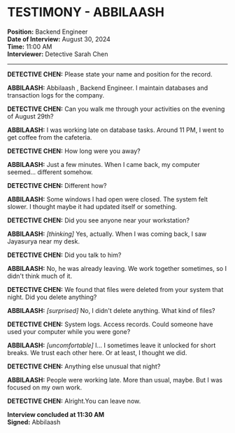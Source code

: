 # TESTIMONY - ABBILAASH 
**Position:** Backend Engineer  
**Date of Interview:** August 30, 2024  
**Time:** 11:00 AM  
**Interviewer:** Detective Sarah Chen  

---

**DETECTIVE CHEN:** Please state your name and position for the record.

**ABBILAASH:** Abbilaash , Backend Engineer. I maintain databases and transaction logs for the company.

**DETECTIVE CHEN:** Can you walk me through your activities on the evening of August 29th?

**ABBILAASH:** I was working late on database tasks. Around 11 PM, I went to get coffee from the cafeteria.

**DETECTIVE CHEN:** How long were you away?

**ABBILAASH:** Just a few minutes. When I came back, my computer seemed... different somehow.

**DETECTIVE CHEN:** Different how?

**ABBILAASH:** Some windows I had open were closed. The system felt slower. I thought maybe it had updated itself or something.

**DETECTIVE CHEN:** Did you see anyone near your workstation?

**ABBILAASH:** *[thinking]* Yes, actually. When I was coming back, I saw Jayasurya near my desk. 

**DETECTIVE CHEN:** Did you talk to him?

**ABBILAASH:** No, he was already leaving. We work together sometimes, so I didn't think much of it.

**DETECTIVE CHEN:** We found that files were deleted from your system that night. Did you delete anything?

**ABBILAASH:** *[surprised]* No, I didn't delete anything. What kind of files?

**DETECTIVE CHEN:** System logs. Access records. Could someone have used your computer while you were gone?

**ABBILAASH:** *[uncomfortable]* I... I sometimes leave it unlocked for short breaks. We trust each other here. Or at least, I thought we did.

**DETECTIVE CHEN:** Anything else unusual that night?

**ABBILAASH:** People were working late. More than usual, maybe. But I was focused on my own work.

**DETECTIVE CHEN:** Alright.You can leave now.



**Interview concluded at 11:30 AM**  
**Signed:** Abbilaash 

